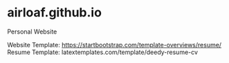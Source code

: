 # airloaf.github.io
Personal Website

Website Template: https://startbootstrap.com/template-overviews/resume/
Resume Template: latextemplates.com/template/deedy-resume-cv